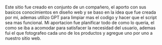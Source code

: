 Este sitio fue creado en conjunto de un compañero,
el aporto con sus basicos conocimientos en diseño web
y se baso en la idea que fue creada por mi, ademas 
utilizo GPT para limpiar mas el codigo y hacer que el 
script sea mas funcional. Mi aportacion fue planificar 
todo de como lo queria, el como se iba a acomodar para 
satisfacer la necesidad del usuario, ademas fui el 
que fotografeo cada uno de los productos y agregue uno 
por uno a nuestro sitio web. 
